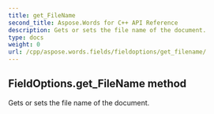 ```yaml
---
title: get_FileName
second_title: Aspose.Words for C++ API Reference
description: Gets or sets the file name of the document. 
type: docs
weight: 0
url: /cpp/aspose.words.fields/fieldoptions/get_filename/
---
```

## FieldOptions.get_FileName method


Gets or sets the file name of the document. 

